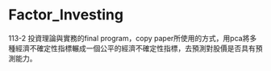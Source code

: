 # Factor_Investing
113-2 投資理論與實務的final program，copy paper所使用的方式，用pca將多種經濟不確定性指標輾成一個公平的經濟不確定性指標，去預測對股價是否具有預測能力。
